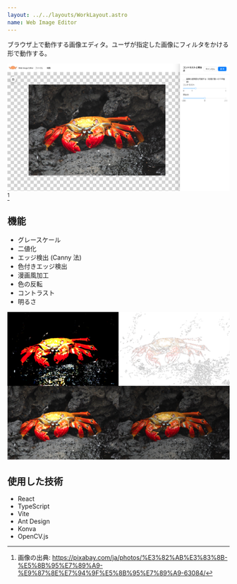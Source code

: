 ```yaml
---
layout: ../../layouts/WorkLayout.astro
name: Web Image Editor
---
```

ブラウザ上で動作する画像エディタ。ユーザが指定した画像にフィルタをかける形で動作する。

[![アプリの画面の様子](../../images/web-image-editor.png)](https://yuma14.net/web-image-editor/) [^1]

[^1]: 画像の出典: <https://pixabay.com/ja/photos/%E3%82%AB%E3%83%8B-%E5%8B%95%E7%89%A9-%E9%87%8E%E7%94%9F%E5%8B%95%E7%89%A9-63084/>

## 機能

- グレースケール
- 二値化
- エッジ検出 (Canny 法)
- 色付きエッジ検出
- 漫画風加工
- 色の反転
- コントラスト
- 明るさ

![機能を紹介する画像](../../images/web-image-editor-2.png)


## 使用した技術

- React
- TypeScript
- Vite
- Ant Design
- Konva
- OpenCV.js

